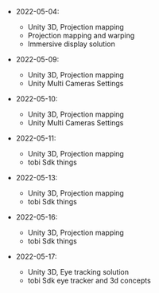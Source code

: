 - 2022-05-04: 
    - Unity 3D, Projection mapping 
    - Projection mapping and warping
    - Immersive display solution 

- 2022-05-09: 
    - Unity 3D, Projection mapping 
    - Unity Multi Cameras Settings 
  
- 2022-05-10: 
    - Unity 3D, Projection mapping 
    - Unity Multi Cameras Settings 


- 2022-05-11: 
    - Unity 3D, Projection mapping 
    - tobi Sdk things

- 2022-05-13: 
    - Unity 3D, Projection mapping 
    - tobi Sdk things

- 2022-05-16: 
    - Unity 3D, Projection mapping 
    - tobi Sdk things

- 2022-05-17: 
    - Unity 3D, Eye tracking solution
    - tobi Sdk eye tracker and 3d concepts